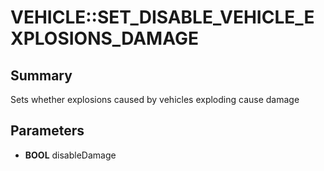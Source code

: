 # VEHICLE::SET_DISABLE_VEHICLE_EXPLOSIONS_DAMAGE

## Summary
Sets whether explosions caused by vehicles exploding cause damage

## Parameters
* **BOOL** disableDamage